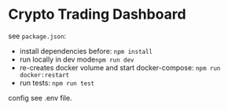 # Crypto Trading Dashboard

see `package.json`:

- install dependencies before: `npm install`
- run locally in dev mode`npm run dev`
- re-creates docker volume and start docker-compose: `npm run docker:restart`
- run tests: `npm run test`

config see .env file.
